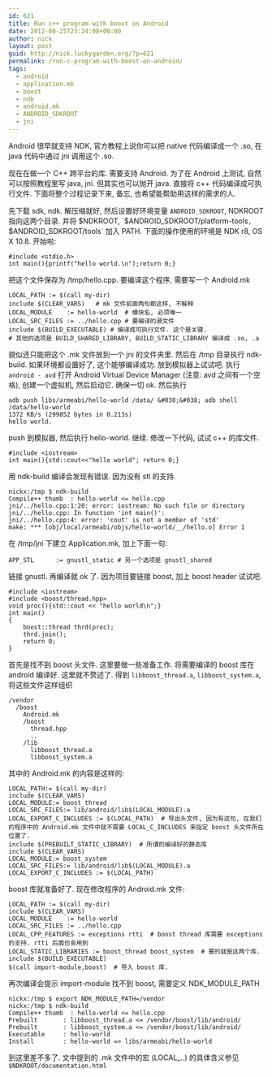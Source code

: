 ```yaml
---
id: 621
title: Run c++ program with boost on Android
date: 2012-08-25T23:24:08+00:00
author: nick
layout: post
guid: http://nick.luckygarden.org/?p=621
permalink: /run-c-program-with-boost-on-android/
tags:
  - android
  - application.mk
  - boost
  - ndk
  - android.mk
  - ANDROID_SDKROOT
  - jni
---
```

Android 很早就支持 NDK, 官方教程上说你可以把 native 代码编译成一个 .so, 在 java 代码中通过 jni 调用这个 .so. 

现在在做一个 C++ 跨平台的库. 需要支持 Android. 为了在 Android 上测试, 自然可以按照教程里写 java, jni. 但其实也可以抛开 java. 直接将 c++ 代码编译成可执行文件. 下面将整个过程记录下来, 备忘, 也希望能帮助用这样的需求的人.

先下载 sdk, ndk. 解压缩就好, 然后设置好环境变量 `ANDROID_SDKROOT`, NDKROOT 指向这两个目录. 并将 $NDKROOT, `$ANDROID_SDKROOT/platform-tools`, `$ANDROID_SDKROOT/tools` 加入 PATH. 下面的操作使用的环境是 NDK r8, OS X 10.8.
开始啦:

	#include <stdio.h>
	int main(){printf("hello world.\n");return 0;}

把这个文件保存为 /tmp/hello.cpp. 要编译这个程序, 需要写一个 Android.mk

	LOCAL_PATH := $(call my-dir)
	include $(CLEAR_VARS)   # mk 文件前面两句都这样, 不解释
	LOCAL_MODULE    := hello-world  # 模块名, 必须唯一
	LOCAL_SRC_FILES := ../hello.cpp # 要编译的源文件
	include $(BUILD_EXECUTABLE) # 编译成可执行文件. 这个是关键.
	# 其他的选项是 BUILD_SHARED_LIBRARY, BUILD_STATIC_LIBRARY 编译成 .so, .a

貌似还只能把这个 .mk 文件放到一个 jni 的文件夹里. 然后在 /tmp 目录执行 ndk-build. 如果环境都设置好了, 这个能够编译成功. 放到模拟器上试试吧.
执行 `android - avd`
打开 Android Virtual Device Manager (注意: avd 之间有一个空格), 创建一个虚拟机, 然后启动它. 确保一切 ok. 然后执行 

	adb push libs/armeabi/hello-world /data/ &#038;&#038; adb shell /data/hello-world
	1372 KB/s (299852 bytes in 0.213s)
	hello world.

push 到模拟器, 然后执行 hello-world.
继续. 修改一下代码, 试试 c++ 的库文件.
	
	#include <iostream>
	int main(){std::cout<<"hello world"; return 0;}

用 ndk-build 编译会发现有错误. 因为没有 stl 的支持.
	
	nickx:/tmp $ ndk-build
	Compile++ thumb  : hello-world <= hello.cpp
	jni/../hello.cpp:1:20: error: iostream: No such file or directory
	jni/../hello.cpp: In function 'int main()':
	jni/../hello.cpp:4: error: 'cout' is not a member of 'std'
	make: *** [obj/local/armeabi/objs/hello-world/__/hello.o] Error 1
	
在 /tmp/jni 下建立 Application.mk, 加上下面一句:

	APP_STL      := gnustl_static # 另一个选项是 gnustl_shared

链接 gnustl. 再编译就 ok 了.
因为项目要链接 boost, 加上 boost header 试试吧.

	#include <iostream>
	#include <boost/thread.hpp>
	void proc(){std::cout << "hello world\n";}
	int main()
	{
		boost::thread thrd(proc);
		thrd.join();
		return 0;
	}
	
首先是找不到 boost 头文件. 这里要做一些准备工作. 将需要编译的 boost 库在 android 编译好. 这里就不赘述了. 得到 `libboost_thread.a`, `libboost_system.a`, 将这些文件这样组织

	/vendor
	  /boost
	    Android.mk
	    /boost
	      thread.hpp
	      ..
	    /lib
	      libboost_thread.a
	      libboost_system.a

其中的 Android.mk 的内容是这样的:
	
	LOCAL_PATH:= $(call my-dir)
	include $(CLEAR_VARS)
	LOCAL_MODULE:= boost_thread
	LOCAL_SRC_FILES:= lib/android/lib$(LOCAL_MODULE).a
	LOCAL_EXPORT_C_INCLUDES := $(LOCAL_PATH)  # 导出头文件, 因为有这句, 在我们的程序中的 Android.mk 文件中就不需要 LOCAL_C_INCLUDES 来指定 boost 头文件所在位置了.
	include $(PREBUILT_STATIC_LIBRARY)  # 所谓的编译好的静态库
	include $(CLEAR_VARS)
	LOCAL_MODULE:= boost_system
	LOCAL_SRC_FILES:= lib/android/lib$(LOCAL_MODULE).a
	LOCAL_EXPORT_C_INCLUDES := $(LOCAL_PATH)

boost 库就准备好了. 现在修改程序的 Android.mk 文件:
	
	LOCAL_PATH := $(call my-dir)
	include $(CLEAR_VARS)
	LOCAL_MODULE    := hello-world
	LOCAL_SRC_FILES := ../hello.cpp
	LOCAL_CPP_FEATURES := exceptions rtti  # boost thread 库需要 exceptions 的支持. rtti 后面也会用到
	LOCAL_STATIC_LIBRARIES := boost_thread boost_system  # 要的就是这两个库.
	include $(BUILD_EXECUTABLE)
	$(call import-module,boost)  # 导入 boost 库.

再次编译会提示 import-module 找不到  boost, 需要定义 NDK_MODULE_PATH
	
	nickx:/tmp $ export NDK_MODULE_PATH=/vendor
	nickx:/tmp $ ndk-build
	Compile++ thumb  : hello-world <= hello.cpp
	Prebuilt       : libboost_thread.a <= /vendor/boost/lib/android/
	Prebuilt       : libboost_system.a <= /vendor/boost/lib/android/
	Executable     : hello-world
	Install        : hello-world => libs/armeabi/hello-world

到这里差不多了.
文中提到的 .mk 文件中的宏 (LOCAL_..) 的具体含义参见 `$NDKROOT/documentation.html`
